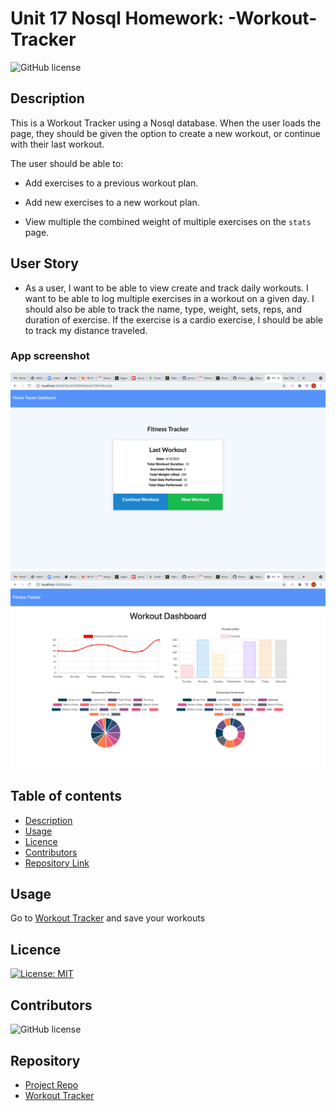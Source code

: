 # Unit 17 Nosql Homework: -Workout-Tracker
![GitHub license](https://img.shields.io/badge/Made%20by-%40niyati7892-orange)


## Description 

This is a Workout Tracker using a Nosql database.
When the user loads the page, they should be given the option to create a new workout, or continue with their last workout.

The user should be able to:

  * Add exercises to a previous workout plan.

  * Add new exercises to a new workout plan.

  * View multiple the combined weight of multiple exercises on the `stats` page.


## User Story

* As a user, I want to be able to view create and track daily workouts. I want to be able to log multiple exercises in a workout on a given day. I should also be able to track the name, type, weight, sets, reps, and duration of exercise. If the exercise is a cardio exercise, I should be able to track my distance traveled.

### App screenshot
![screenshot1](https://github.com/niyati7892/-Workout-Tracker/blob/main/shot1.png)
![screenshot2](https://github.com/niyati7892/-Workout-Tracker/blob/main/shot2.png)

## Table of contents

- [Description](#Description)
- [Usage](#Usage)
- [Licence](#Licence)
- [Contributors](#Contributors)
- [Repository Link](#Repository)
 

## Usage

Go to [Workout Tracker]() and save your workouts

## Licence

[![License: MIT](https://img.shields.io/badge/License-MIT-yellow.svg)](https://opensource.org/licenses/MIT)

## Contributors

![GitHub license](https://img.shields.io/badge/Made%20by-%40niyati7892-orange)


## Repository

- [Project Repo](https://github.com/niyati7892/-Workout-Tracker)
- [Workout Tracker]()

